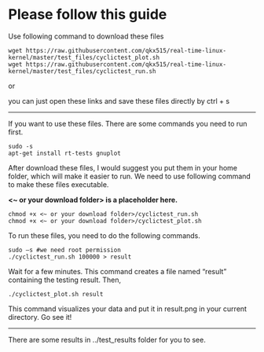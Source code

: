 # Please follow this guide
Use following command to download these files
```
wget https://raw.githubusercontent.com/qkx515/real-time-linux-kernel/master/test_files/cyclictest_plot.sh
wget https://raw.githubusercontent.com/qkx515/real-time-linux-kernel/master/test_files/cyclictest_run.sh
```

or

you can just open these links and save these files directly by ctrl + s

---

If you want to use these files. There are some commands you need to run first.

```
sudo -s
apt-get install rt-tests gnuplot
```

After download these files, I would suggest you put them in your home folder, which will make it easier to run. We need to use following command to make these files executable. 

**<~ or your download folder> is a placeholder here.**

```
chmod +x <~ or your download folder>/cyclictest_run.sh
chmod +x <~ or your download folder>/cyclictest_plot.sh
```

To run these files, you need to do the following commands.

```
sudo –s #we need root permission
./cyclictest_run.sh 100000 > result
```

Wait for a few minutes. This command creates a file named “result” containing the testing result. Then,

```
./cyclictest_plot.sh result
```

This command visualizes your data and put it in result.png in your current directory. Go see it!

---
There are some results in ../test_results folder for you to see.

